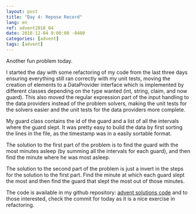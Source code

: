 ```yaml
---
layout: post
title: "Day 4: Repose Record"
lang: en
ref: advent2018_04
date: 2018-12-04 9:00:00 -0400
categories: [advent]
tags: [advent]
---
```

Another fun problem today.

I started the day with some refactoring of my code from the last three days ensuring everything still ran correctly with my unit tests, moving the creation of elements to a DataProvider interface which is implemented by different classes depending on the type wanted (int, string, claim, and now guard). This also moved the regular expression part of the input handling to the data providers instead of the problem solvers, making the unit tests for the solvers easier and the unit tests for the data providers more complete.

My guard class contains the id of the guard and a list of all the intervals where the guard slept. It was pretty easy to build the data by first sorting the lines in the file, as the timestamp was in a easily sortable format.

The solution to the first part of the problem is to find the guard with the most minutes asleep (by summing all the intervals for each guard), and then find the minute where he was most asleep.

The solution to the second part of the problem is just a invert in the steps for the solution to the first part. Find the minute at which each guard slept the most and then find the guard that slept the most out of those minutes.

The code is available in my github repository: [advent solutions code](https://github.com/lavoiecsh/lavoiecsh.github.io/tree/master/advent) and to those interested, check the commit for today as it is a nice exercise in refactoring.